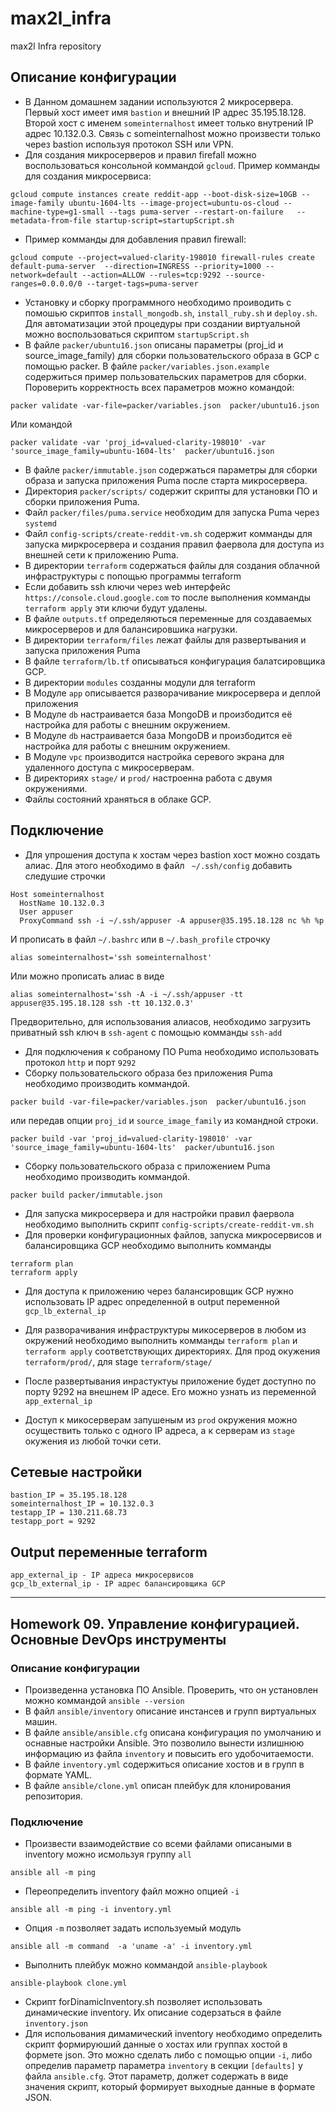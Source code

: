 # max2l_infra

max2l Infra repository
## Описание конфигурации
 - В Данном домашнем задании используются 2 микросервера. Первый хост имеет имя `bastion` и внешний IP адрес 35.195.18.128. Второй хост c именем `someinternalhost` имеет только внутрений IP адрес 10.132.0.3. Связь с someinternalhost можно произвести только через bastion используя протокол SSH или VPN.
 - Для создания микросерверов и правил firefall можно воспользоваться консольной коммандой `gcloud`. Пример комманды для создания микросервиса: 
```
gcloud compute instances create reddit-app --boot-disk-size=10GB --image-family ubuntu-1604-lts --image-project=ubuntu-os-cloud --machine-type=g1-small --tags puma-server --restart-on-failure   --metadata-from-file startup-script=startupScript.sh
```
 - Пример комманды для добавления правил firewall:
```
gcloud compute --project=valued-clarity-198010 firewall-rules create default-puma-server  --direction=INGRESS --priority=1000 --network=default --action=ALLOW --rules=tcp:9292 --source-ranges=0.0.0.0/0 --target-tags=puma-server
```
 - Установку и сборку программного необходимо проиводить с помошью скриптов `install_mongodb.sh`, `install_ruby.sh` и `deploy.sh`. Для автоматизации этой процедуры при создании виртуальной можно воспользоваться скриптом `startupScript.sh` 
 - В файле `packer/ubuntu16.json` описаны параметры (proj_id и source_image_family) для сборки пользовательского образа в GCP с помощью packer. В файле `packer/variables.json.example` содержиться пример пользовательских параметров для сборки. Пороверить корректность всех параметров можно командой: 
```
packer validate -var-file=packer/variables.json  packer/ubuntu16.json
```
Или командой 
```
packer validate -var 'proj_id=valued-clarity-198010' -var 'source_image_family=ubuntu-1604-lts'  packer/ubuntu16.json
```
 - В файле `packer/immutable.json` содержаться параметры для сборки образа и запуска приложения Puma после старта микросервера.
 - Директория `packer/scripts/` содержит скрипты для установки ПО и сборки приложения Puma.
 - Файл `packer/files/puma.service` необходим для запуска Puma через `systemd`
 - Файл `config-scripts/create-reddit-vm.sh` содержит комманды для запуска миркросервера и создания правил фаервола для доступа из внешней сети к приложению Puma.
 - В директории `terraform` содержаться файлы для создания облачной инфраструктуры с попощью программы terraform
 - Если добавить ssh ключи через web интерфейс `https://console.cloud.google.com` то после выполнения комманды `terraform apply` эти ключи будут удалены.
 - В файле `outputs.tf` определяються переменные для создаваемых микросерверов и для балансировшика нагрузки.
 - В директории `terraform/files` лежат файлы для развертывания и запуска приложения Puma
 - В файле `terraform/lb.tf` описываться конфигурация балатсировщика GCP. 
 - В директории `modules` созданны модули для terraform
 - В Модуле `app` описывается разворачивание микросервера и деплой приложения
 - В Модуле `db` настраивается база MongoDB и произбодится её настройка для работы с внешним окружением.
 - В Модуле `db` настраивается база MongoDB и произбодится её настройка для работы с внешним окружением.
 - В Модуле `vpc` производится настройка серевого экрана для удаленного доступа с микросерверам.
 - В директориях `stage/` и `prod/` настроенна работа с двумя окружениями.
 - Файлы состояний храняться в облаке GCP. 
 ## Подключение
 - Для упрошения доступа к хостам через bastion хост можно создать алиас. Для этого необходимо в файл ` ~/.ssh/config` добавить следушие строчки
```
Host someinternalhost
  HostName 10.132.0.3
  User appuser
  ProxyCommand ssh -i ~/.ssh/appuser -A appuser@35.195.18.128 nc %h %p
```
И прописать в файл `~/.bashrc` или в `~/.bash_profile` строчку 
```
alias someinternalhost='ssh someinternalhost'
```
Или можно прописать алиас в виде
```
alias someinternalhost='ssh -A -i ~/.ssh/appuser -tt  appuser@35.195.18.128 ssh -tt 10.132.0.3'
```
Предворительно, для использования алиасов,  необходимо загрузить приватный ssh ключ в `ssh-agent` с помощью комманды `ssh-add`
 - Для подключения к собраному ПО Puma необходимо использовать протокол `http` и порт `9292`
 - Сборку пользовательского образа без приложения Puma необходимо производить коммандой.
```
packer build -var-file=packer/variables.json  packer/ubuntu16.json
```
или передав опции `proj_id` и `source_image_family` из командной строки.
```
packer build -var 'proj_id=valued-clarity-198010' -var 'source_image_family=ubuntu-1604-lts'  packer/ubuntu16.json
```
 - Сборку пользовательского образа с приложением Puma необходимо производить коммандой.
```
packer build packer/immutable.json
```
 - Для запуска микросервера и для настройки правил фаервола необходимо выполнить скрипт `config-scripts/create-reddit-vm.sh`
 - Для проверки конфигурационных файлов, запуска микросервисов и балансировщика GCP необходимо выполнить комманды
```
terraform plan
terraform apply
``` 
 - Для доступа к приложению через балансировщик GCP нужно использовать IP адрес определенной в output переменной `gcp_lb_external_ip`
 
 - Для разворачивания инфраструктуры микосерверов в любом из окружений необходимо выполнить комманды `terraform plan` и `terraform apply` соответствующих директориях. Для прод окужения `terraform/prod/`, для stage `terraform/stage/`   
 - После развертывания инрастуктуы приложение будет доступно по порту 9292 на внешнем IP адесе. Его можно узнать из переменной `app_external_ip`
 - Доступ к микосерверам запушеным из `prod` окружения можно осуществить только с одного IP адреса, а к серверам из `stage` окужения из любой точки сети. 

## Сетевые настройки
```
bastion_IP = 35.195.18.128
someinternalhost_IP = 10.132.0.3
testapp_IP = 130.211.68.73
testapp_port = 9292 
```
## Output переменные terraform
```
app_external_ip - IP адреса микросервисов
gcp_lb_external_ip - IP адрес балансировщика GCP
```
---
## Homework 09. Управление конфигурацией. Основные DevOps инструменты
### Описание конфигурации
 - Произведенна установка ПО Ansible. Проверить, что он установлен можно коммандой `ansible --version`
 - В файл `ansible/inventory` описание инстансев и групп виртуальных машин.
 - В файле `ansible/ansible.cfg` описана конфигурация по умолчанию и оснавные настройки Ansible. Это позволило вынести излишнюю информацию из файла `inventory` и повысить его удобочитаемости.
 - В файле `inventory.yml` содержиться описание хостов и в групп в формате YAML.
 - В файле `ansible/clone.yml` описан плейбук для клонирования репозитория.
### Подключение
 - Произвести взаимодействие со всеми файлами описаными в inventory можно исмользуя группу `all` 
```
ansible all -m ping
```
 - Переопределить inventory файл можно опцией `-i`
```
ansible all -m ping -i inventory.yml
```
 - Опция `-m` позволяет задать используемый модуль 
```
ansible all -m command  -a 'uname -a' -i inventory.yml
```
 - Выполнить плейбук можно коммандой `ansible-playbook`
```
ansible-playbook clone.yml
```
 - Скрипт forDinamicInventory.sh позволяет использовать динамические inventory. Их описание содерзаться в файле `inventory.json` 
 - Для испольования димамический inventory необходимо определить скрипт формируюший данные о хостах или группах хостой в формете json. Это можно сделать либо с помощью опции `-i`, либо определив параметр параметра `inventory` в секции `[defaults]` у файла `ansible.cfg`. Этот параметр, должет содержать в виде значения скрипт, который формирует выходные данные в формате JSON.
